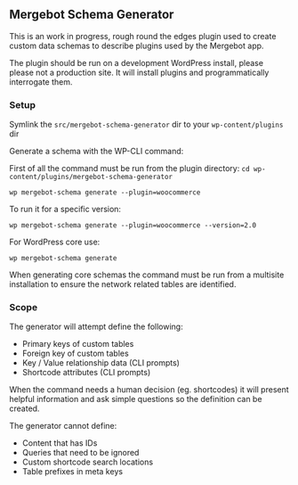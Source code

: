 ## Mergebot Schema Generator

This is an work in progress, rough round the edges plugin used to create custom data schemas to describe plugins used by the Mergebot app.

The plugin should be run on a development WordPress install, please please not a production site. It will install plugins and programmatically interrogate them.

### Setup

Symlink the `src/mergebot-schema-generator` dir to your `wp-content/plugins` dir

Generate a schema with the WP-CLI command:

First of all the command must be run from the plugin directory:
`cd wp-content/plugins/mergebot-schema-generator`

`wp mergebot-schema generate --plugin=woocommerce`

To run it for a specific version:

`wp mergebot-schema generate --plugin=woocommerce --version=2.0`

For WordPress core use:

`wp mergebot-schema generate`

When generating core schemas the command must be run from a multisite installation to ensure the network related tables are identified.

### Scope

The generator will attempt define the following:

- Primary keys of custom tables
- Foreign key of custom tables
- Key / Value relationship data (CLI prompts)
- Shortcode attributes (CLI prompts)

When the command needs a human decision (eg. shortcodes) it will present helpful information and ask simple questions so the definition can be created.

The generator cannot define:

- Content that has IDs
- Queries that need to be ignored
- Custom shortcode search locations
- Table prefixes in meta keys